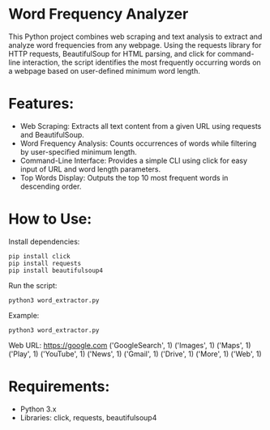 # Word Frequency Analyzer

This Python project combines web scraping and text analysis to extract and analyze word frequencies from any webpage. Using the requests library for HTTP requests, BeautifulSoup for HTML parsing, and click for command-line interaction, the script identifies the most frequently occurring words on a webpage based on user-defined minimum word length.

# Features:
* Web Scraping: Extracts all text content from a given URL using requests and BeautifulSoup.
* Word Frequency Analysis: Counts occurrences of words while filtering by user-specified minimum length.
* Command-Line Interface: Provides a simple CLI using click for easy input of URL and word length parameters.
* Top Words Display: Outputs the top 10 most frequent words in descending order.

# How to Use:
Install dependencies:
```
pip install click 
pip install requests
pip install beautifulsoup4
```
Run the script:
```
python3 word_extractor.py
```
Example:
```
python3 word_extractor.py
```
Web URL:  https://google.com
('GoogleSearch', 1)
('Images', 1)
('Maps', 1)
('Play', 1)
('YouTube', 1)
('News', 1)
('Gmail', 1)
('Drive', 1)
('More', 1)
('Web', 1)

# Requirements:
* Python 3.x
* Libraries: click, requests, beautifulsoup4
